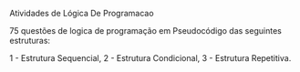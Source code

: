Atividades de Lógica De Programacao

75 questões de logica de programação em Pseudocódigo das seguintes estruturas:

1 - Estrutura Sequencial,
2 - Estrutura Condicional,
3 - Estrutura Repetitiva.
